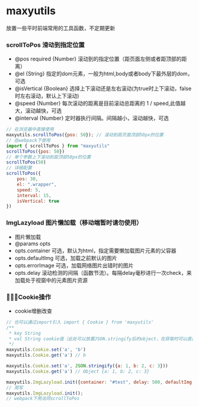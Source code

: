# maxyutils
放置一些平时前端常用的工具函数，不定期更新

### scrollToPos 滑动到指定位置
- @pos required {Number} 滚动到的指定位置（距页面左侧或者距顶部的距离）
- @el {String} 指定的dom元素，一般为html,body或者body下最外层的dom，可选
- @isVertical {Boolean} 选择上下滚动还是左右滚动(为true时上下滚动，false时左右滚动，默认上下滚动)
- @speed {Number} 每次滚动的距离是目前滚动总距离的 1 / speed,此值越大，滚动越快，可选
- @interval {Number} 定时器执行间隔。间隔越小，滚动越快，可选

``` javascript
// 在浏览器中直接使用
maxyutils.scrollToPos({pos: 50}); // 滚动到距页面顶部50px的位置
// 在webpack下使用
import { scrollToPos } from "maxyutils" 
scrollToPos({pos: 50})  
// 单个参数上下滚动到距顶部50px的位置
scrollToPos(50)
// 详细配置
scrollToPos({
    pos: 30, 
    el: ".wrapper", 
    speed: 5, 
    interval: 15, 
    isVertical: true
})
```

### ImgLazyload 图片懒加载（移动端暂时请勿使用）
- 图片懒加载
- @params opts
- opts.container 可选，默认为html，指定需要懒加载图片元素的父容器
- opts.defaultImg 可选，加载之前默认的图片
- opts.errorImage 可选，加载网络图片出错时的图片
- opts.delay 滚动检测的间隔（函数节流）。每隔delay毫秒进行一次check，来加载处于视窗中的元素图片资源

### Cookie操作
- cookie增删改查
``` javascript
// 也可以通过import引入 import { Cookie } from 'maxyutils'
/**
 * key String 
 * val String cookie值（此处可以放置JSON.stringify后的object，在获取时可以直接获取到object）
 */
maxyutils.Cookie.set('a', 'b')
maxyutils.Cookie.get('a') // b

maxyutils.Cookie.set('a', JSON.stringify({a: 1, b: 2, c: 3}))
maxyutils.Cookie.get('a') // Object {a: 1, b: 2, c: 3} 
```

``` javascript
maxyutils.ImgLazyload.init({container: "#test", delay: 500, defaultImg: "", errorImg: ""});
// 简写
maxyutils.ImgLazyload.init();
// webpack下用法同scrollToPos
``` 

